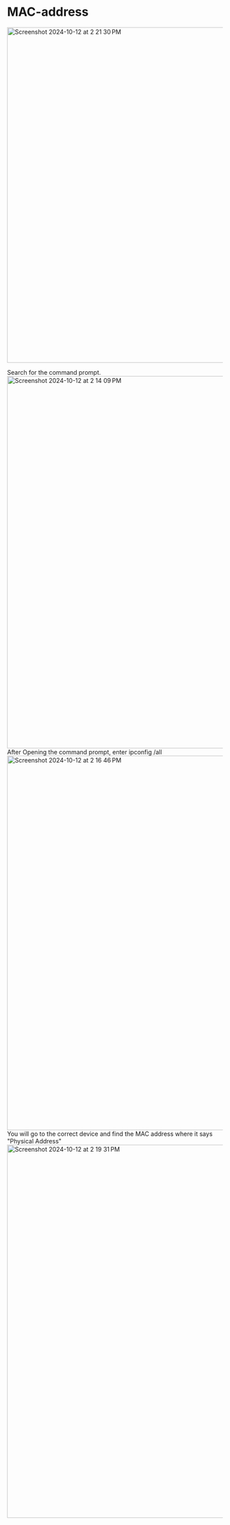 # MAC-address


<img width="782" alt="Screenshot 2024-10-12 at 2 21 30 PM" src="https://github.com/user-attachments/assets/a28da69c-7d2c-45e6-a4a7-155fa4696f02">

Search for the command prompt.
<img width="868" alt="Screenshot 2024-10-12 at 2 14 09 PM" src="https://github.com/user-attachments/assets/8d752be6-0aea-4f83-bf8f-b067782d08ec">
After Opening the command prompt, enter ipconfig /all 
<img width="873" alt="Screenshot 2024-10-12 at 2 16 46 PM" src="https://github.com/user-attachments/assets/87b8c2ed-72a5-44ad-a771-4fb9620aca04">
You will go to the correct device and find the MAC address where it says "Physical Address"
<img width="870" alt="Screenshot 2024-10-12 at 2 19 31 PM" src="https://github.com/user-attachments/assets/28d7a330-e1d2-4d47-b7b4-f4bedc534be1">

